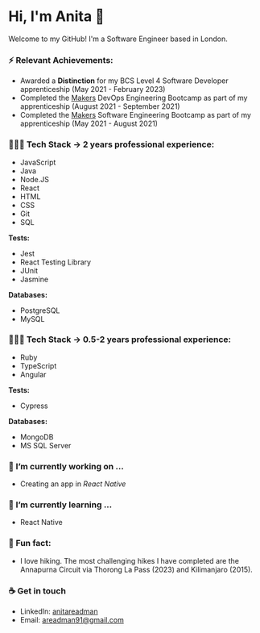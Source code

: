 # Hi, I'm Anita 👋

Welcome to my GitHub!  I'm a Software Engineer based in London.

### ⚡️ Relevant Achievements:

   - Awarded a __Distinction__ for my BCS Level 4 Software Developer apprenticeship (May 2021 - February 2023)
   - Completed the [Makers](https://makers.tech/about-us/) DevOps Engineering Bootcamp as part of my apprenticeship (August 2021 - September 2021)
- Completed the [Makers](https://makers.tech/curriculum/) Software Engineering Bootcamp as part of my apprenticeship (May 2021 - August 2021)

### 👩🏻‍💻 Tech Stack -> 2 years professional experience:
  
  - JavaScript
  - Java
  - Node.JS
  - React 
  - HTML
  - CSS
  - Git
  - SQL
  
  __Tests:__
  - Jest
  - React Testing Library
  - JUnit
  - Jasmine

  __Databases:__
  - PostgreSQL
  - MySQL

### 👩🏻‍💻 Tech Stack -> 0.5-2 years professional experience:

  - Ruby
  - TypeScript
  - Angular

  __Tests:__
  - Cypress

  __Databases:__
  - MongoDB
  - MS SQL Server

### 🔭 I’m currently working on ...

  - Creating an app in _React Native_ 

### 🌱 I’m currently learning ...

  - React Native 

### 👾 Fun fact:

  - I love hiking. The most challenging hikes I have completed are the Annapurna Circuit via Thorong La Pass (2023) and Kilimanjaro (2015).

### ☕️ Get in touch

  - LinkedIn: [anitareadman](https://www.linkedin.com/in/anitareadman/)
  - Email: areadman91@gmail.com
